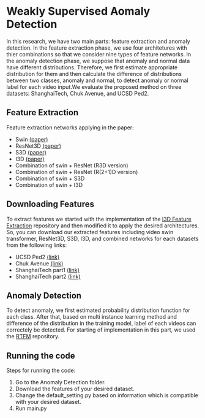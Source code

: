 # Weakly Supervised Aomaly Detection
In this research, we have two main parts: feature extraction and anomaly detection. In the feature extraction phase, we use four architetures with thier combinations so that we consider nine types of feature networks. In the anomaly detection phase, we suppose that anomaly and normal data have different distributions. Therefore, we first estimate appropriate distribution for them and then calculate the difference of distributions between two classes, anomaly and normal, to detect anomaly or normal label for each video input.We evaluate the proposed method on three datasets: ShanghaiTech, Chuk Avenue, and UCSD Ped2.

## Feature Extraction
Feature extraction networks applying in the paper:
* Swin [(paper)](https://openaccess.thecvf.com/content/CVPR2022/html/Liu_Video_Swin_Transformer_CVPR_2022_paper.html)
* ResNet3D [(paper)](https://openaccess.thecvf.com/content_cvpr_2018/html/Tran_A_Closer_Look_CVPR_2018_paper.html)
* S3D [(paper)](https://openaccess.thecvf.com/content_ECCV_2018/html/Saining_Xie_Rethinking_Spatiotemporal_Feature_ECCV_2018_paper.html)
* I3D [(paper)](https://openaccess.thecvf.com/content_cvpr_2017/html/Carreira_Quo_Vadis_Action_CVPR_2017_paper.html)
* Combination of swin + ResNet (R3D version)
* Combination of swin + ResNet (R(2+1)D version)
* Combination of swin + S3D
* Combination of swin + I3D
## Downloading Features
To extract features we started with the implementation of the [I3D Feature Extraction](https://github.com/GowthamGottimukkala/I3D_Feature_Extraction_resnet) repository and then modified it to apply the desired architectures. So, you can download our extracted features including video swin transformer, ResNet3D, S3D, I3D, and combined networks for each datasets from the following links:
* UCSD Ped2 [(link)](https://drive.google.com/file/d/1EUgplJ9Eqt-VdsqLm9GJ35TMQYzZR0n1/view?usp=sharing)
* Chuk Avenue [(link)](https://drive.google.com/file/d/1KEXjiIsGfvsdu9Z05Yt8Cc3qZxByhcsO/view?usp=sharing)
* ShanghaiTech part1 [(link)](https://drive.google.com/file/d/1kOp-vbkK8mH8tt4FhuUD4nPN455M6qaI/view?usp=sharing)
* ShanghaiTech part2 [(link)](https://drive.google.com/file/d/1a1Y9FZfq_E1pSAaLYo8TxLwHDsDWjZxm/view?usp=sharing)

## Anomaly Detection
To detect anomaly, we first estimated probability distribution function for each class. After that, based on multi instance learning method and difference of the distribution in the training model, label of each videos can correctely be detected. For starting of implementation in this part, we used the [RTFM](https://github.com/tianyu0207/RTFM) repository.
## Running the code
Steps for running the code:
1. Go to the Anomaly Detection folder.
2. Download the features of your desired dataset.
3. Change the default_setting.py based on information which is compatible with your desired dataset.
4. Run main.py
